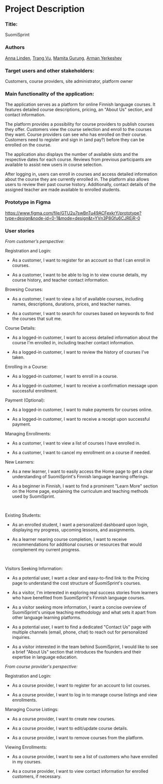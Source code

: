 # Project Description

### Title:
SuomiSprint

### Authors
[Anna Linden](https://github.com/AnnaLinden), [Trang Vu](https://github.com/cindy3377), [Mamita Gurung](https://github.com/Mamita123), [Arman Yerkeshev](https://github.com/A-Yerkeshev)

### Target users and other stakeholders:

Customers, course providers, site administrator, platform owner

### Main functionality of the application:

The application serves as a platform for online Finnish language courses. It features detailed course descriptions, pricing, an "About Us" section, and contact information.

The platform provides a possibility for course providers to publish courses they offer. Customers view the course selection and enroll to the courses they want. Course providers can see who has enrolled on their course. Customers need to register and sign in (and pay?)  before they can be enrolled on the course.

The application also displays the number of available slots and the respective dates for each course. Reviews from previous participants are available to assist new users in course selection.

After logging in, users can enroll in courses and access detailed information about the course they are currently enrolled in. The platform also allows users to review their past course history. Additionally, contact details of the assigned teacher are made available to enrolled students.

### Prototype in Figma
https://www.figma.com/file/GTU2u7swBnTu49ACFexkrY/prototype?type=design&node-id=0-1&mode=design&t=YVn3P8Gfu6CJREjR-0

### User stories

*From customer’s perspective:*

Registration and Login:

- As a customer, I want to register for an account so that I can enroll in courses.

- As a customer, I want to be able to log in to view course details, my course history, and teacher contact information.



Browsing Courses:

- As a customer, I want to view a list of available courses, including names, descriptions, durations, prices, and teacher names.

- As a customer, I want to search for courses based on keywords to find the courses that suit me.



Course Details:

- As a logged-in customer, I want to access detailed information about the course I'm enrolled in, including teacher contact information.

- As a logged-in customer, I want to review the history of courses I've taken.


Enrolling in a Course:

- As a logged-in customer, I want to enroll in a course.

- As a logged-in customer, I want to receive a confirmation message upon successful enrollment.



Payment (Optional):

- As a logged-in customer, I want to make payments for courses online.

- As a logged-in customer, I want to receive a receipt upon successful payment.



Managing Enrollments:

- As a customer, I want to view a list of courses I have enrolled in.

- As a customer, I want to cancel my enrollment on a course if needed.

New Learners:



- As a new learner, I want to easily access the Home page to get a clear understanding of SuomiSprint's Finnish language learning offerings.

- As a beginner in Finnish, I want to find a prominent "Learn More" section on the Home page, explaining the curriculum and teaching methods used by SuomiSprint.

‌

Existing Students:



- As an enrolled student, I want a personalized dashboard upon login, displaying my progress, upcoming lessons, and assignments.

- As a learner nearing course completion, I want to receive recommendations for additional courses or resources that would complement my current progress.

‌



Visitors Seeking Information:



- As a potential user, I want a clear and easy-to-find link to the Pricing page to understand the cost structure of SuomiSprint's courses.

- As a visitor, I'm interested in exploring real success stories from learners who have benefited from SuomiSprint's Finnish language courses.

- As a visitor seeking more information, I want a concise overview of SuomiSprint's unique teaching methodology and what sets it apart from other language learning platforms.

- As a potential user, I want to find a dedicated "Contact Us" page with multiple channels (email, phone, chat) to reach out for personalized inquiries.

- As a visitor interested in the team behind SuomiSprint, I would like to see a brief "About Us" section that introduces the founders and their expertise in language education.



*From course provider's perspective:*



Registration and Login:

- As a course provider, I want to register for an account to list courses.

- As a course provider, I want to log in to manage course listings and view enrollments.



Managing Course Listings:

- As a course provider, I want to create new courses.

- As a course provider, I want to edit/update course details.

- As a course provider, I want to remove courses from the platform.



Viewing Enrollments:

- As a course provider, I want to see a list of customers who have enrolled in my courses.

- As a course provider, I want to view contact information for enrolled customers, if necessary.
